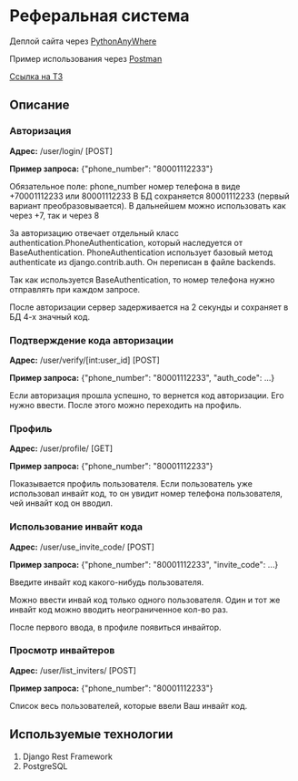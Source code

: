 # Реферальная система

Деплой сайта через [PythonAnyWhere](https://glebvi1.pythonanywhere.com/users/login/)

Пример использования через [Postman](https://www.postman.com/glebvi/workspace/my-workspace/collection/29233025-64513366-e014-40bd-ab17-3fda9a521a8d?action=share&source=copy-link&creator=29233025)

[Ссылка на ТЗ](https://disk.yandex.ru/i/EBpO6WgWcbcHoQ)

## Описание
### Авторизация
**Адрес:** /user/login/ [POST]

**Пример запроса:** {"phone_number": "80001112233"}

Обязательное поле: phone_number номер телефона в виде +70001112233 или 80001112233
В БД сохраняется 80001112233 (первый вариант преобразовывается). В дальнейшем можно использовать как через +7, так и через 8

За авторизацию отвечает отдельный класс authentication.PhoneAuthentication, который наследуется от BaseAuthentication.
PhoneAuthentication использует базовый метод authenticate из django.contrib.auth. Он переписан в файле backends.

Так как используется BaseAuthentication, то номер телефона нужно отправлять при каждом запросе.

После авторизации сервер задерживается на 2 секунды и сохраняет в БД 4-х значный код.

### Подтверждение кода авторизации
**Адрес:** /user/verify/[int:user_id] [POST]

**Пример запроса:** {"phone_number": "80001112233", "auth_code": ...}

Если авторизация прошла успешно, то вернется код авторизации. Его нужно ввести. После этого можно переходить на профиль.

### Профиль
**Адрес:** /user/profile/ [GET]

**Пример запроса:** {"phone_number": "80001112233"}

Показывается профиль пользователя. Если пользователь уже использовал инвайт код, то он увидит номер телефона пользователя, чей инвайт код он вводил.

### Использование инвайт кода
**Адрес:** /user/use_invite_code/ [POST]

**Пример запроса:** {"phone_number": "80001112233", "invite_code": ...}

Введите инвайт код какого-нибудь пользователя.

Можно ввести инвай код только одного пользователя.
Один и тот же инвайт код можно вводить неограниченное кол-во раз.

После первого ввода, в профиле появиться инвайтор.

### Просмотр инвайтеров
**Адрес:** /user/list_inviters/ [POST]

**Пример запроса:** {"phone_number": "80001112233"}

Список весь пользователей, которые ввели Ваш инвайт код.

## Используемые технологии
1. Django Rest Framework
2. PostgreSQL
